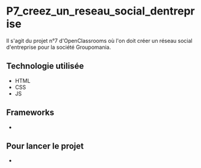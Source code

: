 # P7_creez_un_reseau_social_dentreprise

Il s'agit du projet n°7 d'OpenClassrooms où l'on doit créer un réseau social d'entreprise pour la société Groupomania.

## Technologie utilisée 

- HTML
- CSS
- JS

## Frameworks

-

## Pour lancer le projet 

-
